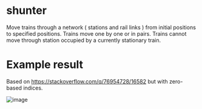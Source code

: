 # shunter

Move trains through a network ( stations and rail links ) from initial positions to specified positions. Trains move one by one or in pairs. Trains cannot move through station occupied by a currently stationary train.

# Example result

Based on https://stackoverflow.com/q/76954728/16582 but with zero-based indices.

![image](https://github.com/JamesBremner/shunter/assets/2046227/f59b68d1-1da6-4757-829a-d702df9202ec)
